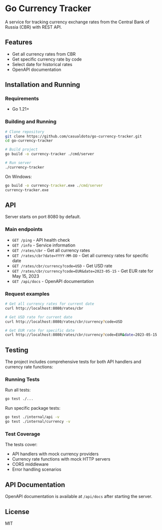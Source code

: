 # Go Currency Tracker

A service for tracking currency exchange rates from the Central Bank of Russia (CBR) with REST API.

## Features

- Get all currency rates from CBR
- Get specific currency rate by code
- Select date for historical rates
- OpenAPI documentation

## Installation and Running

### Requirements

- Go 1.21+

### Building and Running

```bash
# Clone repository
git clone https://github.com/casualdoto/go-currency-tracker.git
cd go-currency-tracker

# Build project
go build -o currency-tracker ./cmd/server

# Run server
./currency-tracker
```

On Windows:

```cmd
go build -o currency-tracker.exe ./cmd/server
currency-tracker.exe
```

## API

Server starts on port 8080 by default.

### Main endpoints

- `GET /ping` - API health check
- `GET /info` - Service information
- `GET /rates/cbr` - Get all currency rates
- `GET /rates/cbr?date=YYYY-MM-DD` - Get all currency rates for specific date
- `GET /rates/cbr/currency?code=USD` - Get USD rate
- `GET /rates/cbr/currency?code=EUR&date=2023-05-15` - Get EUR rate for May 15, 2023
- `GET /api/docs` - OpenAPI documentation

### Request examples

```bash
# Get all currency rates for current date
curl http://localhost:8080/rates/cbr

# Get USD rate for current date
curl http://localhost:8080/rates/cbr/currency?code=USD

# Get EUR rate for specific date
curl http://localhost:8080/rates/cbr/currency?code=EUR&date=2023-05-15
```

## Testing

The project includes comprehensive tests for both API handlers and currency rate functions:

### Running Tests

Run all tests:
```bash
go test ./...
```

Run specific package tests:
```bash
go test ./internal/api -v
go test ./internal/currency -v
```

### Test Coverage

The tests cover:
- API handlers with mock currency providers
- Currency rate functions with mock HTTP servers
- CORS middleware
- Error handling scenarios

## API Documentation

OpenAPI documentation is available at `/api/docs` after starting the server.

## License

MIT
